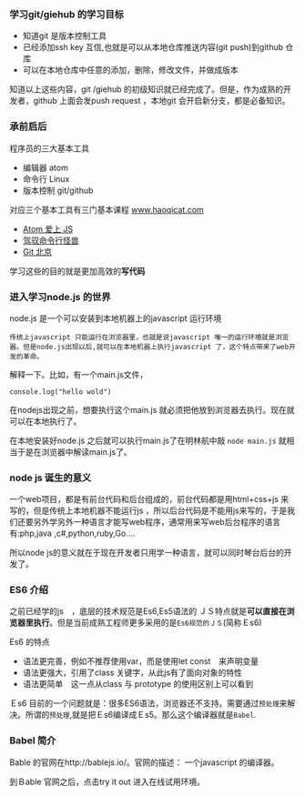 ### 学习git/giehub 的学习目标

- 知道git 是版本控制工具
- 已经添加ssh key 互信,也就是可以从本地仓库推送内容(git push)到github 仓库
- 可以在本地仓库中任意的添加，删除，修改文件，并做成版本

知道以上这些内容，git /giehub 的初级知识就已经完成了。但是，作为成熟的开发者，github 上面会发push request ，本地git 会开启新分支，都是必备知识。

### 承前启后
程序员的三大基本工具

- 编辑器 atom
- 命令行 Linux
- 版本控制 git/github

对应三个基本工具有三门基本课程 www.haoqicat.com
- [Atom 爱上 JS](http://http://haoqicat.com/atom-love-js)
- [驾驭命令行怪兽](http://http://haoqicat.com/ride-cli-monster)
- [Git 北京](http://http://haoqicat.com/gitbeijing)

学习这些的目的就是更加高效的**写代码**

### 进入学习node.js 的世界

node.js 是一个可以安装到本地机器上的javascript 运行环境

``传统上javascript 只能运行在浏览器里，也就是说javascript 唯一的运行环境就是浏览器。但是node.js出现以后,就可以在本地机器上执行javascript 了，这个特点带来了web开发的革命。``


解释一下。比如，有一个main.js文件，
```
console.log("hello wold")
```
在nodejs出现之前，想要执行这个main.js 就必须把他放到浏览器去执行。现在就可以在本地执行了。

在本地安装好node.js 之后就可以执行main.js了在明林航中敲 `node main.js`
就相当于是在浏览器中解读main.js了。

### node js 诞生的意义

一个web项目，都是有前台代码和后台组成的，前台代码都是用html+css+js 来写的，但是传统上本地机器不能运行js ，所以后台代码是不能用js来写的，于是我们还要另外学另外一种语言才能写web程序，通常用来写web后台程序的语言有:php,java ,c#,python,ruby,Go....


所以node js的意义就在于现在开发者只用学一种语言，就可以同时琴台后台的开发了。


### ES6 介绍
之前已经学的js　，底层的技术规范是Es6,Es5语法的
ＪＳ特点就是**可以直接在浏览器里执行**。但是当前成熟工程师更多采用的是`Es6规范的ＪＳ`(简称Ｅs6)

Es6 的特点
- 语法更完善，例如不推荐使用var，而是使用let const　来声明变量
- 语法更强大，引用了class 关键字，从此js有了面向对象的特性
- 语法更简单　这一点从class 与 prototype 的使用区别上可以看到

Ｅs6 目前的一个问题就是：很多ES6语法，浏览器还不支持。需要通过`预处理`来解决。所谓的`预处理`,就是把Ｅs6编译成Ｅs5。那么这个编译器就是`Babel`.

### Babel 简介

Bable 的官网在http://bablejs.io/。官网的描述：
一个javascript 的编译器。

到Ｂable 官网之后，点击try it out 进入在线试用环境。
